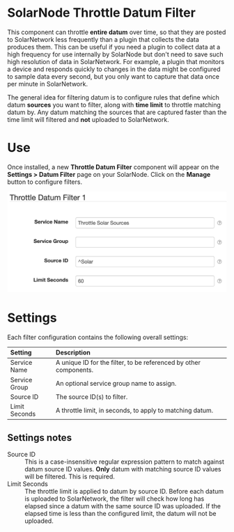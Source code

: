 # SolarNode Throttle Datum Filter

This component can throttle **entire datum** over time, so that they are posted to SolarNetwork less
frequently than a plugin that collects the data produces them. This can be useful if you need a
plugin to collect data at a high frequency for use internally by SolarNode but don't need to save
such high resolution of data in SolarNetwork. For example, a plugin that monitors a device and
responds quickly to changes in the data might be configured to sample data every second, but you
only want to capture that data once per minute in SolarNetwork.

The general idea for filtering datum is to configure rules that define which datum **sources** you
want to filter, along with **time limit** to throttle matching datum by. Any datum matching the
sources that are captured faster than the time limit will filtered and **not** uploaded to
SolarNetwork.

# Use

Once installed, a new **Throttle Datum Filter** component will appear on the 
**Settings > Datum Filter** page on your SolarNode. Click on the **Manage** button to configure 
filters.

![Throttle filter settings](docs/solarnode-throttle-filter-settings.png)

# Settings

Each filter configuration contains the following overall settings:

| Setting            | Description                                                       |
|:-------------------|:------------------------------------------------------------------|
| Service Name       | A unique ID for the filter, to be referenced by other components. |
| Service Group      | An optional service group name to assign.                         |
| Source ID          | The source ID(s) to filter.                                       |
| Limit Seconds      | A throttle limit, in seconds, to apply to matching datum.         |

## Settings notes

<dl>
	<dt>Source ID</dt>
	<dd>This is a case-insensitive regular expression pattern to match against datum source ID values.
	<b>Only</b> datum with matching source ID values will be filtered. This is required.</dd>
	<dt>Limit Seconds</dt>
	<dd>The throttle limit is applied to datum by source ID. Before each datum is uploaded
	to SolarNetwork, the filter will check how long has elapsed since a datum with the
	same source ID was uploaded. If the elapsed time is less than the configured limit,
	the datum will not be uploaded.</dd>
</dl>
